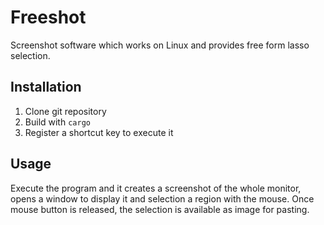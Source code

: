 # Freeshot

Screenshot software which works on Linux and provides free form lasso selection.

## Installation

1. Clone git repository
2. Build with `cargo`
3. Register a shortcut key to execute it

## Usage

Execute the program and it creates a screenshot of the whole monitor,
opens a window to display it and selection a region with the mouse.
Once mouse button is released, the selection is available as image for pasting.

